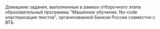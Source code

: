 Домашние задания, выполненные в рамках отборочного этапа образовательный программы "Машинное обучение: No-code кластеризация текстов", организованной Банком России совместно с ВТБ.

